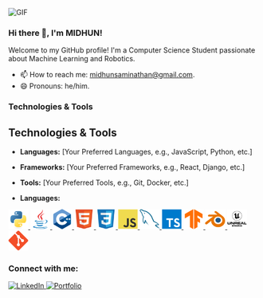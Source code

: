 <p><img alt="GIF" src="https://raw.githubusercontent.com/anikakash/anikakash/main/assets/focus-animation.gif?raw=true" /></p>

### Hi there 👋, I'm MIDHUN!

Welcome to my GitHub profile! I'm a Computer Science Student passionate about Machine Learning and Robotics.

- 📫 How to reach me: midhunsaminathan@gmail.com.
- 😄 Pronouns: he/him.

### Technologies & Tools

## Technologies & Tools
- **Languages:** [Your Preferred Languages, e.g., JavaScript, Python, etc.]
- **Frameworks:** [Your Preferred Frameworks, e.g., React, Django, etc.]
- **Tools:** [Your Preferred Tools, e.g., Git, Docker, etc.]


- **Languages:** 
<p align="left">
  <a href="https://www.python.org/" target="_blank">
    <img src="https://github.com/devicons/devicon/blob/master/icons/python/python-original.svg" alt="Python" width="40" height="40" />
  </a>
  <a href="https://www.java.com/" target="_blank">
    <img src="https://github.com/devicons/devicon/blob/master/icons/java/java-original.svg" alt="Java" width="40" height="40" />
  </a>
  <a href="https://isocpp.org/" target="_blank">
    <img src="https://github.com/devicons/devicon/blob/master/icons/cplusplus/cplusplus-original.svg" alt="C++" width="40" height="40" />
  </a>
  <a href="https://developer.mozilla.org/en-US/docs/Web/HTML" target="_blank">
    <img src="https://github.com/devicons/devicon/blob/master/icons/html5/html5-original.svg" alt="HTML5" width="40" height="40" />
  </a>
  <a href="https://developer.mozilla.org/en-US/docs/Web/CSS" target="_blank">
    <img src="https://github.com/devicons/devicon/blob/master/icons/css3/css3-original.svg" alt="CSS3" width="40" height="40" />
  </a>
  <a href="https://developer.mozilla.org/en-US/docs/Web/JavaScript" target="_blank">
    <img src="https://github.com/devicons/devicon/blob/master/icons/javascript/javascript-original.svg" alt="JavaScript" width="40" height="40" />
  </a>
  <a href="https://www.mysql.com/" target="_blank">
    <img src="https://github.com/devicons/devicon/blob/master/icons/mysql/mysql-original.svg" alt="MySQL" width="40" height="40" />
  </a>
  <a href="https://www.typescriptlang.org/" target="_blank">
    <img src="https://github.com/devicons/devicon/blob/master/icons/typescript/typescript-original.svg" alt="TypeScript" width="40" height="40" />
      <a href="https://www.tensorflow.org/" target="_blank">
    <img src="https://github.com/devicons/devicon/blob/master/icons/tensorflow/tensorflow-original.svg" alt="TensorFlow" width="40" height="40" />
  </a>
  <a href="https://www.blender.org/" target="_blank">
    <img src="https://github.com/devicons/devicon/blob/master/icons/blender/blender-original.svg" alt="Blender" width="40" height="40" />
  </a>
  <a href="https://www.unrealengine.com/" target="_blank">
    <img src="https://github.com/devicons/devicon/blob/master/icons/unrealengine/unrealengine-original-wordmark.svg" alt="Unreal Engine" width="40" height="40" />
  </a>
  <a href="https://git-scm.com/" target="_blank">
    <img src="https://github.com/devicons/devicon/blob/master/icons/git/git-original.svg" alt="Git" width="40" height="40" />
  </a>
</p>

### Connect with me:

<a href="https://www.linkedin.com/in/midhun-saminathan-ai" target="_blank">
  <img src="https://img.shields.io/badge/LinkedIn-0077B5?logo=linkedin&logoColor=white" alt="LinkedIn" />
</a>

<a href="https://midhun-saminathan.vercel.app/" target="_blank">
  <img src="https://img.shields.io/badge/Portfolio-000000?logo=portfolio&logoColor=white" alt="Portfolio" />
</a>
